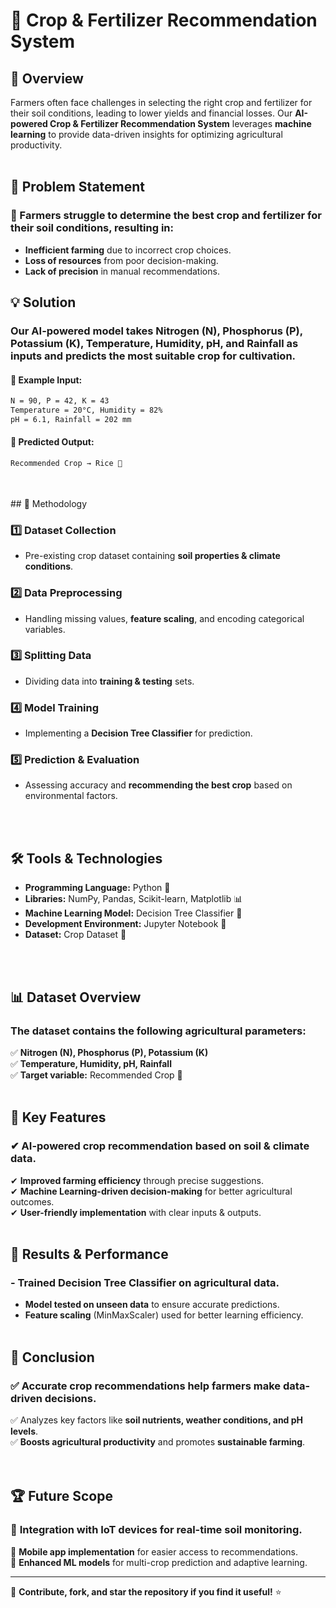 # 🌾 Crop & Fertilizer Recommendation System

## 📌 Overview
Farmers often face challenges in selecting the right crop and fertilizer for their soil conditions, leading to lower yields and financial losses. Our **AI-powered Crop & Fertilizer Recommendation System** leverages **machine learning** to provide data-driven insights for optimizing agricultural productivity.<br><br>

## 🎯 Problem Statement
### 🚜 Farmers struggle to determine the best crop and fertilizer for their soil conditions, resulting in:
- **Inefficient farming** due to incorrect crop choices.
- **Loss of resources** from poor decision-making.
- **Lack of precision** in manual recommendations.

## 💡 Solution
### Our **AI-powered model** takes **Nitrogen (N), Phosphorus (P), Potassium (K), Temperature, Humidity, pH, and Rainfall** as inputs and predicts the most suitable crop for cultivation.

#### 🔹 Example Input:
```bash
N = 90, P = 42, K = 43
Temperature = 20°C, Humidity = 82%
pH = 6.1, Rainfall = 202 mm
```
#### 🔹 Predicted Output:
```bash
Recommended Crop → Rice 🌾
```

<br><br>## 🔬 Methodology
### 1️⃣ Dataset Collection
- Pre-existing crop dataset containing **soil properties & climate conditions**.

### 2️⃣ Data Preprocessing
- Handling missing values, **feature scaling**, and encoding categorical variables.

### 3️⃣ Splitting Data
- Dividing data into **training & testing** sets.

### 4️⃣ Model Training
- Implementing a **Decision Tree Classifier** for prediction.

### 5️⃣ Prediction & Evaluation
- Assessing accuracy and **recommending the best crop** based on environmental factors.
  
<br><br>
## 🛠 Tools & Technologies
- **Programming Language:** Python 🐍
- **Libraries:** NumPy, Pandas, Scikit-learn, Matplotlib 📊
- **Machine Learning Model:** Decision Tree Classifier 🌳
- **Development Environment:** Jupyter Notebook 📓
- **Dataset:** Crop Dataset 🌱

<br><br>
## 📊 Dataset Overview
### The dataset contains the following agricultural parameters:
✅ **Nitrogen (N), Phosphorus (P), Potassium (K)**  
✅ **Temperature, Humidity, pH, Rainfall**  
✅ **Target variable:** Recommended Crop 🌾
<br><br>
## 🚀 Key Features
### ✔ AI-powered crop recommendation based on soil & climate data.  
✔ **Improved farming efficiency** through precise suggestions.  
✔ **Machine Learning-driven decision-making** for better agricultural outcomes.  
✔ **User-friendly implementation** with clear inputs & outputs.
<br><br>
## 🎯 Results & Performance
### - **Trained Decision Tree Classifier** on agricultural data.  
- **Model tested on unseen data** to ensure accurate predictions.  
- **Feature scaling** (MinMaxScaler) used for better learning efficiency.
<br><br>
## 📌 Conclusion
### ✅ Accurate crop recommendations help farmers make **data-driven decisions**.  
✅ Analyzes key factors like **soil nutrients, weather conditions, and pH levels**.  
✅ **Boosts agricultural productivity** and promotes **sustainable farming**.  
<br><br>
## 🏆 Future Scope
### 🔹 **Integration with IoT devices** for real-time soil monitoring.  
🔹 **Mobile app implementation** for easier access to recommendations.  
🔹 **Enhanced ML models** for multi-crop prediction and adaptive learning.  

---

🚀 **Contribute, fork, and star the repository if you find it useful!** ⭐

